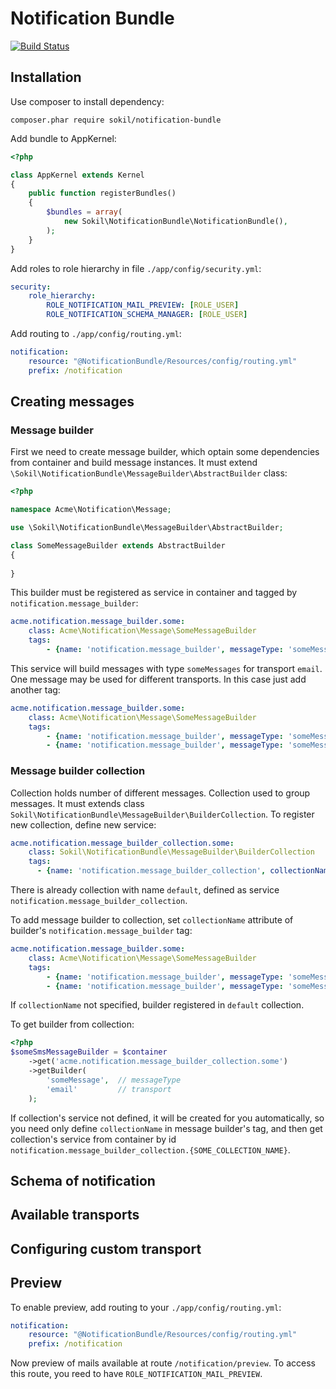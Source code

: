 # Notification Bundle

[![Build Status](https://travis-ci.org/sokil/NotificationBundle.svg?branch=master)](https://travis-ci.org/sokil/NotificationBundle)

## Installation

Use composer to install dependency:

```
composer.phar require sokil/notification-bundle
```

Add bundle to AppKernel:
```php
<?php

class AppKernel extends Kernel
{
    public function registerBundles()
    {
        $bundles = array(
            new Sokil\NotificationBundle\NotificationBundle(),
        );
    }
}
```

Add roles to role hierarchy in file `./app/config/security.yml`:

```yaml
security:
    role_hierarchy:
        ROLE_NOTIFICATION_MAIL_PREVIEW: [ROLE_USER]
        ROLE_NOTIFICATION_SCHEMA_MANAGER: [ROLE_USER]
```

Add routing to `./app/config/routing.yml`:
```yaml
notification:
    resource: "@NotificationBundle/Resources/config/routing.yml"
    prefix: /notification
```

## Creating messages

### Message builder

First we need to create message builder, which optain some dependencies from container and build message instances.
It must extend `\Sokil\NotificationBundle\MessageBuilder\AbstractBuilder` class:

```php
<?php

namespace Acme\Notification\Message;

use \Sokil\NotificationBundle\MessageBuilder\AbstractBuilder;

class SomeMessageBuilder extends AbstractBuilder
{
    
}

```

This builder must be registered as service in container and tagged by `notification.message_builder`:

```yaml
acme.notification.message_builder.some:
    class: Acme\Notification\Message\SomeMessageBuilder
    tags:
        - {name: 'notification.message_builder', messageType: 'someMessage', transport: 'email'}
```

This service will build messages with type `someMessages` for transport `email`. One
message may be used for different transports. In this case just add another tag:

```yaml
acme.notification.message_builder.some:
    class: Acme\Notification\Message\SomeMessageBuilder
    tags:
        - {name: 'notification.message_builder', messageType: 'someMessage', transport: 'email'}
        - {name: 'notification.message_builder', messageType: 'someMessage', transport: 'sms'}
```

### Message builder collection

Collection holds number of different messages. Collection used to group 
messages. It must extends class `Sokil\NotificationBundle\MessageBuilder\BuilderCollection`.
To register new collection, define new service:

```yaml
acme.notification.message_builder_collection.some:
    class: Sokil\NotificationBundle\MessageBuilder\BuilderCollection
    tags:
      - {name: 'notification.message_builder_collection', collectionName: 'some'}
```

There is already collection with name `default`, defined as service `notification.message_builder_collection`.

To add message builder to collection, set `collectionName` attribute of builder's `notification.message_builder` tag:

```yaml
acme.notification.message_builder.some:
    class: Acme\Notification\Message\SomeMessageBuilder
    tags:
        - {name: 'notification.message_builder', messageType: 'someMessage', transport: 'email', collectionName, 'some'}
        - {name: 'notification.message_builder', messageType: 'someMessage', transport: 'sms'}
```

If `collectionName` not specified, builder registered in `default` collection.

To get builder from collection:

```php
<?php
$someSmsMessageBuilder = $container
    ->get('acme.notification.message_builder_collection.some')
    ->getBuilder(
        'someMessage',  // messageType 
        'email'         // transport
    );
```

If collection's service not defined, it will be created for you automatically, so 
you need only define `collectionName` in message builder's tag, and then get 
collection's service from container 
by id `notification.message_builder_collection.{SOME_COLLECTION_NAME}`.

## Schema of notification

## Available transports

## Configuring custom transport

## Preview

To enable preview, add routing to your `./app/config/routing.yml`:

```yaml
notification:
    resource: "@NotificationBundle/Resources/config/routing.yml"
    prefix: /notification
```

Now preview of mails available at route `/notification/preview`. 
To access this route, you reed to have `ROLE_NOTIFICATION_MAIL_PREVIEW`.
